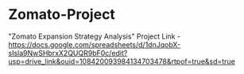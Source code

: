 # Zomato-Project
"Zomato Expansion Strategy Analysis" Project Link - https://docs.google.com/spreadsheets/d/1dnJqobX-sIsla9NwSHbrxX2QUQR9bF0c/edit?usp=drive_link&ouid=108420093984134703478&rtpof=true&sd=true

